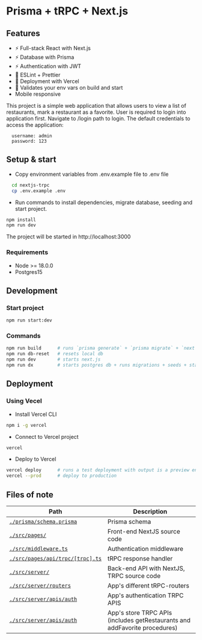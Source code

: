 # Prisma + tRPC + Next.js

## Features

- ⚡ Full-stack React with Next.js
- ⚡ Database with Prisma
- ⚡ Authentication with JWT
- 🎨 ESLint + Prettier
- 💚 Deployment with Vercel
- 🔐 Validates your env vars on build and start
- Mobile responsive

This project is a simple web application that allows users to view a list of restaurants, mark a restaurant as a favorite. User is required to login into application first. Navigate to /login path to login. The default credentials to access the application:

```
  username: admin
  password: 123
```

## Setup & start

- Copy environment variables from .env.example file to .env file
```bash
  cd nextjs-trpc
  cp .env.example .env
```
- Run commands to install dependencies, migrate database, seeding and start project.

```bash
npm install
npm run dev
```
The project will be started in http://localhost:3000

### Requirements

- Node >= 18.0.0
- Postgres15

## Development

### Start project

```bash
npm run start:dev
```

### Commands

```bash
npm run build      # runs `prisma generate` + `prisma migrate` + `next build`
npm run db-reset   # resets local db
npm run dev        # starts next.js
npm run dx         # starts postgres db + runs migrations + seeds + starts next.js
```

## Deployment

### Using Vecel
- Install Vercel CLI
```bash
npm i -g vercel
```

- Connect to Vercel project
```bash
vercel
```

- Deploy to Vercel
```bash
vercel deploy      # runs a test deployment with output is a preview environment
vercel --prod      # deploy to production
```

## Files of note

<table>
  <thead>
    <tr>
      <th>Path</th>
      <th>Description</th>
    </tr>
  </thead>
  <tbody>
    <tr>
      <td><a href="./prisma/schema.prisma"><code>./prisma/schema.prisma</code></a></td>
      <td>Prisma schema</td>
    </tr>
    <tr>
      <td><a href="./src/pages/"><code>./src/pages/</code></a></td>
      <td>Front-end NextJS source code</td>
    </tr>
    <tr>
      <td><a href="./src/middleware.ts"><code>./src/middleware.ts</code></a></td>
      <td>Authentication middleware</td>
    </tr>
    <tr>
      <td><a href="./src/pages/api/trpc/[trpc].ts"><code>./src/pages/api/trpc/[trpc].ts</code></a></td>
      <td>tRPC response handler</td>
    </tr>
    <tr>
      <td><a href="./src/server/"><code>./src/server/</code></a></td>
      <td>Back-end API with NextJS, TRPC source code</td>
    </tr>
    <tr>
      <td><a href="./src/server/routers"><code>./src/server/routers</code></a></td>
      <td>App's different tRPC-routers</td>
    </tr>
    <tr>
      <td><a href="./src/server/apis/auth"><code>./src/server/apis/auth</code></a></td>
      <td>App's authentication TRPC APIS</td>
    </tr>
    <tr>
      <td><a href="./src/server/apis/store"><code>./src/server/apis/auth</code></a></td>
      <td>App's store TRPC APIs (includes getRestaurants and addFavorite procedures)</td>
    </tr>
  </tbody>
</table>
